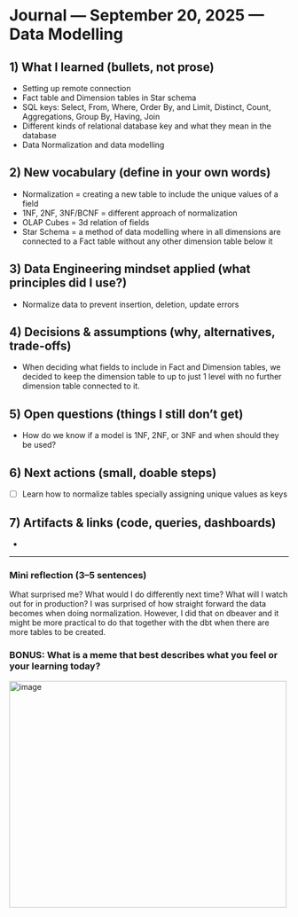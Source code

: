 # Journal — September 20, 2025 — Data Modelling

## 1) What I learned (bullets, not prose)
- Setting up remote connection
- Fact table and Dimension tables in Star schema
- SQL keys: Select, From, Where, Order By, and Limit, Distinct, Count, Aggregations, Group By, Having, Join
- Different kinds of relational database key and what they mean in the database
- Data Normalization and data modelling

## 2) New vocabulary (define in your own words)
- Normalization = creating a new table to include the unique values of a field
- 1NF, 2NF, 3NF/BCNF = different approach of normalization
- OLAP Cubes = 3d relation of fields
- Star Schema = a method of data modelling where in all dimensions are connected to a Fact table without any other dimension table below it

## 3) Data Engineering mindset applied (what principles did I use?)
- Normalize data to prevent insertion, deletion, update errors

## 4) Decisions & assumptions (why, alternatives, trade-offs)
- When deciding what fields to include in Fact and Dimension tables, we decided to keep the dimension table to up to just 1 level with no further dimension table connected to it.

## 5) Open questions (things I still don’t get)
- How do we know if a model is 1NF, 2NF, or 3NF and when should they be used?

## 6) Next actions (small, doable steps)
- [ ]  Learn how to normalize tables specially assigning unique values as keys

## 7) Artifacts & links (code, queries, dashboards)
- 

---

### Mini reflection (3–5 sentences)
What surprised me? What would I do differently next time? What will I watch out for in production?
I was surprised of how straight forward the data becomes when doing normalization. However, I did that on dbeaver and it might be more practical to do that together with the dbt when there are more tables to be created. 
### BONUS: What is a meme that best describes what you feel or your learning today?
<img width="500" height="409" alt="image" src="https://github.com/user-attachments/assets/67ba519f-1d6e-43f9-b5f4-a40168677df2" />


